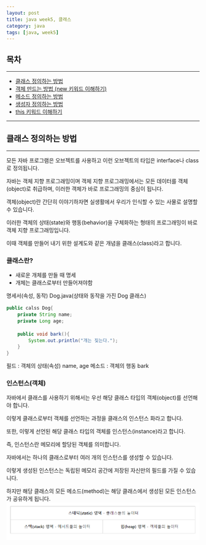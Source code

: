 ```yaml
---
layout: post
title: java week5, 클래스
category: java
tags: [java, week5]
---
```


## 목차

---
- [클래스 정의하는 방법](#클래스-정의하는-방법)
- [객체 만드는 방법 (new 키워드 이해하기)](#객체-만드는-방법-(new-키워드-이해하기))
- [메소드 정의하는 방법](메소드-정의하는-방법)
- [생성자 정의하는 방법](생성자-정의하는-방법)
- [this 키워드 이해하기](this-키워드-이해하기)

---
## 클래스 정의하는 방법

---

모든 자바 프로그램은 오브젝트를 사용하고 이런 오브젝트의 타입은 interface나 class로 정의됩니다.

자바는 객체 지향 프로그래밍이며 객체 지향 프로그래밍에서는 모든 데이터를 객체(object)로 취급하며, 이러한 객체가 바로 프로그래밍의 중심이 됩니다.

객체(object)란 간단히 이야기하자면 실생활에서 우리가 인식할 수 있는 사물로 설명할 수 있습니다.

이러한 객체의 상태(state)와 행동(behavior)을 구체화하는 형태의 프로그래밍이 바로 객체 지향 프로그래밍입니다.

이때 객체를 만들어 내기 위한 설계도와 같은 개념을 클래스(class)라고 합니다.

### 클래스란?
- 새로운 개체를 만들 때 명세
- 개체는 클래스로부터 만들어져야함

명세서(속성, 동작)
Dog.java(상태와 동작을 가진 Dog 클래스)
```java
public calss Dog{
    private String name;
    private Long age;

    public void bark(){
        System.out.println("개는 짖는다.");
    }
}
```
필드 : 객체의 상태(속성)
    name, age
메소드 : 객체의 행동 bark

### 인스턴스(객체)
자바에서 클래스를 사용하기 위해서는 우선 해당 클래스 타입의 객체(object)를 선언해야 합니다.

이렇게 클래스로부터 객체를 선언하는 과정을 클래스의 인스턴스 화라고 합니다.

또한, 이렇게 선언된 해당 클래스 타입의 객체를 인스턴스(instance)라고 합니다.

즉, 인스턴스란 메모리에 할당된 객체를 의미합니다.

자바에서는 하나의 클래스로부터 여러 개의 인스턴스를 생성할 수 있습니다.

이렇게 생성된 인스턴스는 독립된 메모리 공간에 저장된 자신만의 필드를 가질 수 있습니다.

하지만 해당 클래스의 모든 메소드(method)는 해당 클래스에서 생성된 모든 인스턴스가 공유하게 됩니다.
![그림](/assets/img/java/week05/01.png)

